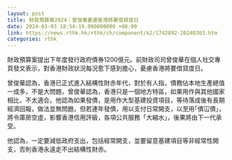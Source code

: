 ```yaml
---
layout: post
title: 財政預算案2024｜曾俊華憂慮香港將要借貸度日
date: 2024-03-03 18:54:19.000000000 +08:00
link: https://news.rthk.hk/rthk/ch/component/k2/1742892-20240303.htm
categories: rthk
---
```


財政預算案提出下年度發行政府債券1200億元。前財政司司曾俊華在個人社交專頁發文表示，對香港財政狀況每況愈下感到擔心，憂慮香港將要借貸度日。

曾俊華認為，香港已正式進入結構性財赤年代，對於有人指，債務佔本地生產總值一成多，不是大問題，曾俊華認為，香港只是一個地方特區，如果用作與其他國家相比，不太適合。他認為如果發債，是用作大型基建投資項目，等待落成後有長期經濟回報，做法並無問題，但若連年發債，用以支付日常開支，以至用｢債冚債｣，將令庫房空虛，影響香港信用評級，各項公共服務「大縮水」，後果將由下一代承受。

他認為，一定要減低政府支出，包括經常開支，並要留意基建項目等非經常性開支，否則香港永遠走不出結構性財赤。
